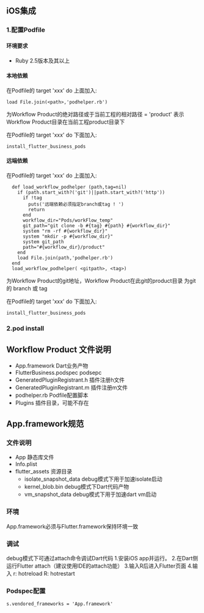 ## iOS集成

### 1.配置Podfile
#### 环境要求
- Ruby 2.5版本及其以上
#### 本地依赖
在Podfile的 target 'xxx' do 上面加入:

    load File.join(<path>,'podhelper.rb')
<path>为Workflow Product的绝对路径或于当前工程的相对路径
<path> = 'product' 表示Workflow Product目录在当前工程product目录下

在Podfile的 target 'xxx' do 下面加入:

    install_flutter_business_pods

#### 远端依赖
在Podfile的 target 'xxx' do 上面加入:

      def load_workflow_podhelper (path,tag=nil)
        if (path.start_with?('git')||path.start_with?('http'))
          if !tag
            puts('远端依赖必须指定branch或tag ! ')
            return
          end
          workflow_dir="Pods/workFlow_temp"
          git_path="git clone -b #{tag} #{path} #{workflow_dir}"
          system "rm -rf #{workflow_dir}"
          system "mkdir -p #{workflow_dir}"
          system git_path
          path="#{workflow_dir}/product"
        end
        load File.join(path,'podhelper.rb')
      end
      load_workflow_podhelper( <gitpath>, <tag>)
<gitpath>为Workflow Product的git地址，Workflow Product在此git的product目录
<tag> 为git的 branch 或 tag

在Podfile的 target 'xxx' do 下面加入:

    install_flutter_business_pods

### 2.pod install

## Workflow Product 文件说明
- App.framework  Dart业务产物
- FlutterBusiness.podspec  podsepc
- GeneratedPluginRegistrant.h  插件注册h文件
- GeneratedPluginRegistrant.m  插件注册m文件
- podhelper.rb  Podfile配置脚本
- Plugins  插件目录，可能不存在

## App.framework规范
### 文件说明
- App           静态库文件
- Info.plist
- flutter_assets 资源目录
  - isolate_snapshot_data  debug模式下用于加速isolate启动
  - kernel_blob.bin  debug模式下Dart代码产物
  - vm_snapshot_data  debug模式下用于加速dart vm启动

### 环境
App.framework必须与Flutter.framework保持环境一致

### 调试
debug模式下可通过attach命令调试Dart代码
  1.安装iOS app并运行。
  2.在Dart侧运行Flutter attach（建议使用IDE的attach功能）
  3.输入R后进入Flutter页面
  4.输入 r: hotreload  R: hotrestart

### Podspec配置
    s.vendored_frameworks = 'App.framework'